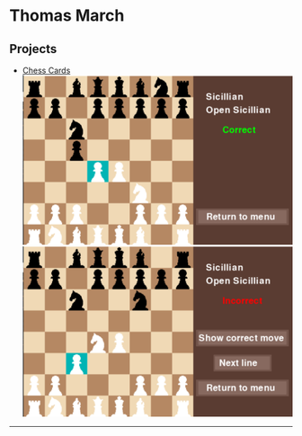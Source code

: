 # Thomas March

## Projects

* [Chess Cards](https://tmarch890.github.io/Chess-Cards)
![](assets/ccphoto1.png) ![](assets/ccphoto2.png)
*****
